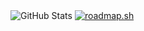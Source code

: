 <!DOCTYPE html>
<html lang="en">
<head>
  <meta charset="UTF-8">
  <meta name="viewport" content="width=device-width, initial-scale=1.0">
 </head>
<body>

  <img src="https://github-readme-stats.vercel.app/api?username=Blackedsoul&show_icons=true&hide_border=true" alt="GitHub Stats">

  <a href="https://roadmap.sh">
    <img src="https://api.roadmap.sh/v1-badge/tall/657f473d5145316d2518e358?variant=dark" alt="roadmap.sh">
  </a>

</body>
</html>
